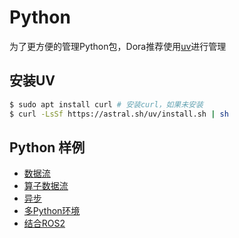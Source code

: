# Python

为了更方便的管理Python包，Dora推荐使用[uv](https://docs.astral.sh/uv/getting-started/installation/)进行管理

## 安装UV
```bash
$ sudo apt install curl # 安装curl，如果未安装
$ curl -LsSf https://astral.sh/uv/install.sh | sh
```

## Python 样例
- [数据流](./python/dataflow.md)
- [算子数据流](./python/operator-dataflow.md)
- [异步](./python/async.md)
- [多Python环境](./python/multi-env.md)
- [结合ROS2](./python/ros2-dataflow.md)
